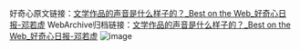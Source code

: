 好奇心原文链接：[文学作品的声音是什么样子的？_Best on the Web_好奇心日报-邓若虚](https://www.qdaily.com/articles/351.html)
WebArchive归档链接：[文学作品的声音是什么样子的？_Best on the Web_好奇心日报-邓若虚](http://web.archive.org/web/20190623145224/https://www.qdaily.com/articles/351.html)
![image](http://ww3.sinaimg.cn/large/007d5XDply1g3v3yaph9jj30u01wgaxs)